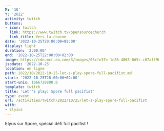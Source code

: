 ```yaml
---
M: '10'
Y: '2022'
activity: twitch
buttons:
- icon: twitch
  link: https://www.twitch.tv/opensourcechurch
  link_title: Vers la chaine
date: '2022-10-25T20:00:00+02:00'
display: light
duration: '2:00:00'
end: '2022-10-25T22:00:00+02:00'
image: https://cdn.mcr.ea.com/3/images/03cfe37e-1c86-4063-8d5c-c67aff90a293/1587735143-0x0-0-0.jpg
isodate: '2022-10-25'
location: en ligne
path: 2022/10/2022-10-25-let-s-play-spore-full-pacifist.md
start: '2022-10-25T20:00:00+02:00'
start-unix: 1666720800.0
template: twitch
title: 'Let''s play: Spore full pacifist'
type: event
url: /activities/twitch/2022/10/25/let-s-play-spore-full-pacifist
with:
- Elyius
---
```

Elyus sur Spore, spécial défi full pacifist !